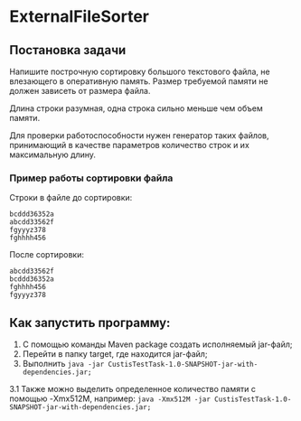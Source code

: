 # ExternalFileSorter

## Постановка задачи
Напишите построчную сортировку большого текстового файла, не влезающего в оперативную память.
Размер требуемой памяти не должен зависеть от размера файла.

Длина строки разумная, одна строка сильно меньше чем объем памяти.

Для проверки работоспособности нужен генератор таких файлов, принимающий в качестве параметров количество строк и их максимальную длину.

### Пример работы сортировки файла
Строки в файле до сортировки:
```
bcddd36352a
abcdd33562f
fgyyyz378
fghhhh456
```

После сортировки:
```
abcdd33562f
bcddd36352a
fghhhh456
fgyyyz378
```

## Как запустить программу:
1. С помощью команды Maven package создать исполняемый jar-файл;
2. Перейти в папку target, где находится jar-файл;
3. Выполнить ```java -jar CustisTestTask-1.0-SNAPSHOT-jar-with-dependencies.jar;```

3.1 Также можно выделить определенное количество памяти с помощью -Xmx512M, 
например: ```java -Xmx512M -jar CustisTestTask-1.0-SNAPSHOT-jar-with-dependencies.jar;```
